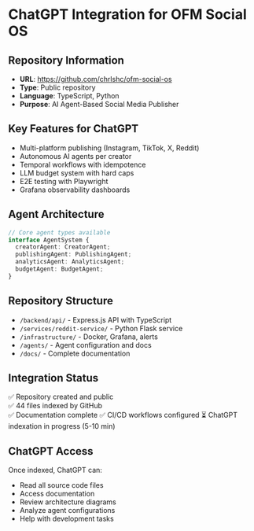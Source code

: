 # ChatGPT Integration for OFM Social OS

## Repository Information
- **URL**: https://github.com/chrlshc/ofm-social-os
- **Type**: Public repository 
- **Language**: TypeScript, Python
- **Purpose**: AI Agent-Based Social Media Publisher

## Key Features for ChatGPT
- Multi-platform publishing (Instagram, TikTok, X, Reddit)
- Autonomous AI agents per creator
- Temporal workflows with idempotence  
- LLM budget system with hard caps
- E2E testing with Playwright
- Grafana observability dashboards

## Agent Architecture
```typescript
// Core agent types available
interface AgentSystem {
  creatorAgent: CreatorAgent;
  publishingAgent: PublishingAgent; 
  analyticsAgent: AnalyticsAgent;
  budgetAgent: BudgetAgent;
}
```

## Repository Structure
- `/backend/api/` - Express.js API with TypeScript
- `/services/reddit-service/` - Python Flask service  
- `/infrastructure/` - Docker, Grafana, alerts
- `/agents/` - Agent configuration and docs
- `/docs/` - Complete documentation

## Integration Status
✅ Repository created and public  
✅ 44 files indexed by GitHub  
✅ Documentation complete
✅ CI/CD workflows configured
⏳ ChatGPT indexation in progress (5-10 min)

## ChatGPT Access
Once indexed, ChatGPT can:
- Read all source code files
- Access documentation
- Review architecture diagrams  
- Analyze agent configurations
- Help with development tasks